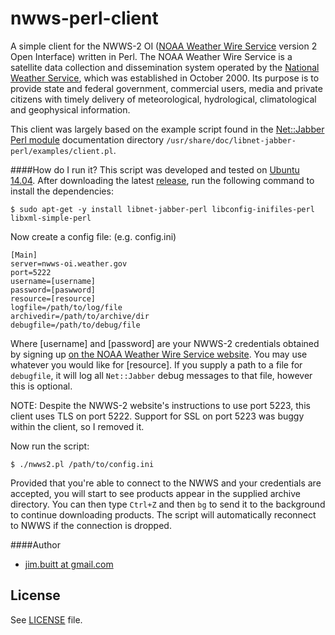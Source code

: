 # nwws-perl-client

A simple client for the NWWS-2 OI ([NOAA Weather Wire Service](http://www.nws.noaa.gov/nwws/) version 2 Open Interface) written in Perl. The NOAA Weather Wire Service is a satellite data collection and dissemination system operated by the [National Weather Service](http://weather.gov), which was established in October 2000. Its purpose is to provide state and federal government, commercial users, media and private citizens with timely delivery of meteorological, hydrological, climatological and geophysical information. 

This client was largely based on the example script found in the [Net::Jabber Perl module](http://search.cpan.org/~reatmon/Net-Jabber-2.0/lib/Net/Jabber.pm) documentation directory `/usr/share/doc/libnet-jabber-perl/examples/client.pl`.

####How do I run it?
This script was developed and tested on [Ubuntu 14.04](http://ubuntu.com). After downloading the latest [release](https://github.com/jbuitt/nwws-perl-client), run the following command to install the dependencies:

```
$ sudo apt-get -y install libnet-jabber-perl libconfig-inifiles-perl libxml-simple-perl
```

Now create a config file: (e.g. config.ini)

```
[Main]
server=nwws-oi.weather.gov
port=5222
username=[username]
password=[paswword]
resource=[resource]
logfile=/path/to/log/file
archivedir=/path/to/archive/dir
debugfile=/path/to/debug/file
```

Where [username] and [password] are your NWWS-2 credentials obtained by signing up [on the NOAA Weather Wire Service website](http://www.nws.noaa.gov/nwws/#NWWS_OI_Request). You may use whatever you would like for [resource]. If you supply a path to a file for `debugfile`, it will log all `Net::Jabber` debug messages to that file, however this is optional.

NOTE: Despite the NWWS-2 website's instructions to use port 5223, this client uses TLS on port 5222. Support for SSL on port 5223 was buggy within the client, so I removed it.

Now run the script:

```
$ ./nwws2.pl /path/to/config.ini
```

Provided that you're able to connect to the NWWS and your credentials are accepted, you will start to see products appear in the supplied archive directory. You can then type `Ctrl+Z` and then `bg` to send it to the background to continue downloading products. The script will automatically reconnect to NWWS if the connection is dropped.

####Author

+	[jim.buitt at gmail.com](mailto:jim.buitt@gmail.com)

## License

See [LICENSE](https://github.com/jbuitt/nwws-perl-client/blob/master/LICENSE) file.

